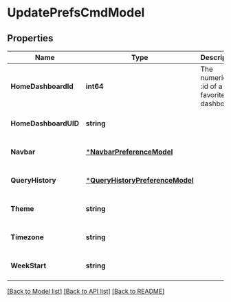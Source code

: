 # UpdatePrefsCmdModel

## Properties
Name | Type | Description | Notes
------------ | ------------- | ------------- | -------------
**HomeDashboardId** | **int64** | The numerical :id of a favorited dashboard | [optional] [default to 0]
**HomeDashboardUID** | **string** |  | [optional] [default to null]
**Navbar** | [***NavbarPreferenceModel**](NavbarPreference.md) |  | [optional] [default to null]
**QueryHistory** | [***QueryHistoryPreferenceModel**](QueryHistoryPreference.md) |  | [optional] [default to null]
**Theme** | **string** |  | [optional] [default to null]
**Timezone** | **string** |  | [optional] [default to null]
**WeekStart** | **string** |  | [optional] [default to null]

[[Back to Model list]](../README.md#documentation-for-models) [[Back to API list]](../README.md#documentation-for-api-endpoints) [[Back to README]](../README.md)



